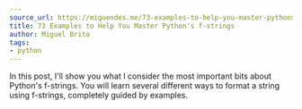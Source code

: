 ```yaml
---
source_url: https://miguendes.me/73-examples-to-help-you-master-pythons-f-strings
title: 73 Examples to Help You Master Python's f-strings
author: Miguel Brito
tags:
- python
---
```


In this post, I'll show you what I consider the most important bits about Python's f-strings. You will learn several different ways to format a string using f-strings, completely guided by examples.
